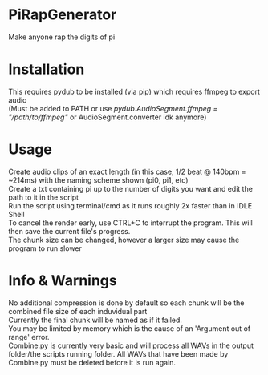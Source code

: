 # PiRapGenerator
Make anyone rap the digits of pi

# Installation

This requires pydub to be installed (via pip) which requires ffmpeg to export audio<br>
(Must be added to PATH or use *pydub.AudioSegment.ffmpeg = "/path/to/ffmpeg"* or AudioSegment.converter idk anymore)

# Usage
Create audio clips of an exact length (in this case, 1/2 beat @ 140bpm = ~214ms) with the naming scheme shown (pi0, pi1, etc)<br>
Create a txt containing pi up to the number of digits you want and edit the path to it in the script<br>
Run the script using terminal/cmd as it runs roughly 2x faster than in IDLE Shell<br>
To cancel the render early, use CTRL+C to interrupt the program. This will then save the current file's progress.<br>
The chunk size can be changed, however a larger size may cause the program to run slower

# Info & Warnings
No additional compression is done by default so each chunk will be the combined file size of each induvidual part<br>
Currently the final chunk will be named as if it failed.<br>
You may be limited by memory which is the cause of an 'Argument out of range' error.<br>
Combine.py is currently very basic and will process all WAVs in the output folder/the scripts running folder. All WAVs that have been made by Combine.py must be deleted before it is run again.<br>
